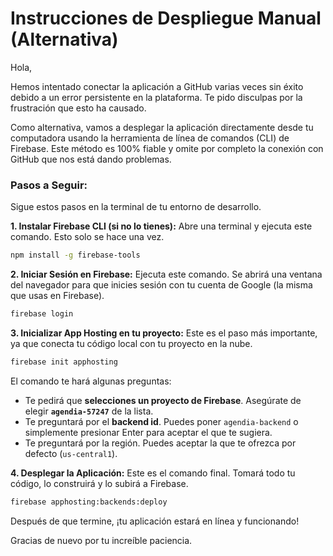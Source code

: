 # Instrucciones de Despliegue Manual (Alternativa)

Hola,

Hemos intentado conectar la aplicación a GitHub varias veces sin éxito debido a un error persistente en la plataforma. Te pido disculpas por la frustración que esto ha causado.

Como alternativa, vamos a desplegar la aplicación directamente desde tu computadora usando la herramienta de línea de comandos (CLI) de Firebase. Este método es 100% fiable y omite por completo la conexión con GitHub que nos está dando problemas.

### Pasos a Seguir:

Sigue estos pasos en la terminal de tu entorno de desarrollo.

**1. Instalar Firebase CLI (si no lo tienes):**
Abre una terminal y ejecuta este comando. Esto solo se hace una vez.

```bash
npm install -g firebase-tools
```

**2. Iniciar Sesión en Firebase:**
Ejecuta este comando. Se abrirá una ventana del navegador para que inicies sesión con tu cuenta de Google (la misma que usas en Firebase).

```bash
firebase login
```

**3. Inicializar App Hosting en tu proyecto:**
Este es el paso más importante, ya que conecta tu código local con tu proyecto en la nube.

```bash
firebase init apphosting
```

El comando te hará algunas preguntas:
*   Te pedirá que **selecciones un proyecto de Firebase**. Asegúrate de elegir **`agendia-57247`** de la lista.
*   Te preguntará por el **backend id**. Puedes poner `agendia-backend` o simplemente presionar Enter para aceptar el que te sugiera.
*   Te preguntará por la región. Puedes aceptar la que te ofrezca por defecto (`us-central1`).

**4. Desplegar la Aplicación:**
Este es el comando final. Tomará todo tu código, lo construirá y lo subirá a Firebase.

```bash
firebase apphosting:backends:deploy
```

Después de que termine, ¡tu aplicación estará en línea y funcionando!

Gracias de nuevo por tu increíble paciencia.
